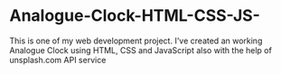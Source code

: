# Analogue-Clock-HTML-CSS-JS-
This is one of my web development project. I've created an working Analogue Clock using HTML, CSS and JavaScript also with the help of unsplash.com API service
